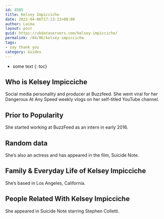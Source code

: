 ```yaml
---
id: 4585
title: Kelsey Impicciche
date: 2021-04-06T17:13:13+00:00
author: Laima
layout: post
guid: https://ukdataservers.com/kelsey-impicciche/
permalink: /04/06/kelsey-impicciche
tags:
- say thank you
category: Guides
---
```


* some text
{: toc}


## Who is Kelsey Impicciche
                  
                  
                  
Social media personality and producer at Buzzfeed. She went viral for her Dangerous At Any Speed weekly vlogs on her self-titled YouTube channel.
                  
              
            
              
            
                
                
                
## Prior to Popularity
                  
                  
                  
She started working at BuzzFeed as an intern in early 2016.
                  
              
            
              
            
                
                
                
## Random data
                  
                  
                  
She&#8217;s also an actress and has appeared in the film, Suicide Note.
                  
              
            
              
            
                
                
                
## Family & Everyday Life of Kelsey Impicciche
                  
                  
                  
She&#8217;s based in Los Angeles, California.
                  
              
            
              
            
                
                
                
## People Related With Kelsey Impicciche
                  
                  
                  
She appeared in Suicide Note starring Stephen Colletti.
                  
              
            
              
            
                
              
            
              
              
            
            
              
            
          
          
          